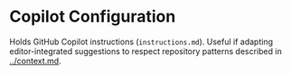 # Copilot Configuration

Holds GitHub Copilot instructions (`instructions.md`). Useful if adapting editor-integrated suggestions to respect repository patterns described in [../context.md](../context.md).
